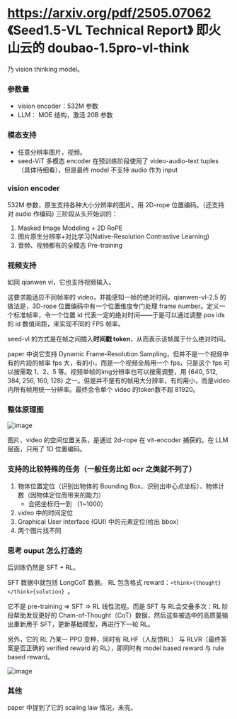 # https://arxiv.org/pdf/2505.07062 《Seed1.5-VL Technical Report》 即火山云的 doubao-1.5pro-vl-think

乃 vision thinking model。

### 参数量 
- vision encoder：532M 参数
- LLM： MOE 结构，激活 20B 参数

### 模态支持
- 任意分辨率图片，视频。
- seed-ViT 多模态 encoder 在预训练阶段使用了 video-audio-text tuples（具体待细看），但是最终 model 不支持 audio 作为 input

### vision encoder

532M 参数，原生支持各种大小分辨率的图片。用 2D-rope 位置编码。（还支持对 audio 作编码) 三阶段从头开始训的： 
1. Masked Image Modeling + 2D RoPE
2. 图片原生分辨率+对比学习(Native-Resolution Contrastive Learning) 
3. 音频、视频都有的全模态 Pre-training

### 视频支持

如同 qianwen vl，它也支持视频输入。

这要求能适应不同帧率的 video，并能感知一帧的绝对时间。qianwen-vl-2.5 的做法是，3D-rope 位置编码中有一个位置维度专门处理 frame number。定义一个标准帧率，令一个位置 id 代表一定的绝对时间——于是可以通过调整 pos ids 的 id 数值间距，来实现不同的 FPS 帧率。

seed-vl 的方式是在帧之间插入**时间戳 token**，从而表示该帧属于什么绝对时间。

paper 中说它支持 Dynamic Frame-Resolution Sampling，但并不是一个视频中有的片段的帧率 fps 大，有的小，而是一个视频全局用一个 fps，只是这个 fps 可以按需取 1、2、5 等。视频单帧的img分辨率也可以按需调整，用 {640, 512, 384, 256, 160, 128} 之一。但是并不是有的帧用大分辨率，有的用小，而是video内所有帧用统一分辨率。最终会令单个 video 的token数不超 81920。

### 整体原理图

![image](https://github.com/user-attachments/assets/5c46cdd0-0289-4df6-9200-f40c78d1845b)

图片、video 的空间位置关系，是通过 2d-rope 在 vit-encoder 捕获的。在 LLM 层面，只用了 1D 位置编码。

### 支持的比较特殊的任务（一般任务比如 ocr 之类就不列了）

1. 物体位置定位（识别出物体的 Bounding Box、识别出中心点坐标）、物体计数（因物体定位而带来的能力）
   - 会把坐标归一到 （1~1000）
2. video 中的时间定位
3. Graphical User Interface (GUI) 中的元素定位(给出 bbox）
4. 两个图片找不同

### 思考 ouput 怎么打造的

后训练仍然是 SFT + RL。

SFT 数据中就包括 LongCoT 数据。 RL 包含格式 reward：`<think>{thought}</think>{solution} `。

它不是 pre-training => SFT => RL 线性流程。而是 SFT 与 RL会交叠多次：RL 阶段帮助发现更好的 Chain-of-Thought（CoT）数据，然后这些被选中的高质量输出重新用于 SFT，更新基础模型，再进行下一轮 RL。

另外，它的 RL 乃某一 PPO 变种，同时有 RLHF（人反馈RL） 与 RLVR（最终答案是否正确的 verified reward 的 RL），即同时有 model based reward 与 rule based reward。

![image](https://github.com/user-attachments/assets/8681d9f1-e0f4-49ff-8b5e-762f19456ca9)


### 其他

paper 中提到了它的 scaling law 情况，未究。


